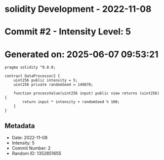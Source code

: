 ﻿# solidity Development - 2022-11-08
# Commit #2 - Intensity Level: 5
# Generated on: 2025-06-07 09:53:21
```solidity
pragma solidity ^0.8.0;

contract DataProcessor2 {
    uint256 public intensity = 5;
    uint256 private randomSeed = 149878;

    function processValue(uint256 input) public view returns (uint256) {
        return input * intensity + randomSeed % 100;
    }
}
```
## Metadata
- Date: 2022-11-08
- Intensity: 5
- Commit Number: 2
- Random ID: 1352851655

